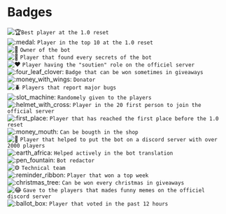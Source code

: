 # Badges

 ![:trophy:](https://canary.discordapp.com/assets/0a00e865c445d42dfb9f64bedfab8cf8.svg)`Best player at the 1.0 reset`   
![:medal:](https://canary.discordapp.com/assets/c9b563417a1ff01700edc358b5fc309f.svg) `Player in the top 10 at the 1.0 reset`   
![:crown:](https://canary.discordapp.com/assets/98fe9cdec2bf8ded782a7bf1e302b664.svg) `Owner of the bot`   
![:egg:](https://canary.discordapp.com/assets/5ca0c0b0ad60ee4b580e7ed918426cdb.svg) `Player that found every secrets of the bot`   
![:heart:](https://canary.discordapp.com/assets/0483f2b648dcc986d01385062052ae1c.svg) `Player having the "soutien" role on the officiel server`   
![:four\_leaf\_clover:](https://canary.discordapp.com/assets/ccb393b137e9218ac3af16b2c4617a2e.svg) `Badge that can be won sometimes in giveaways`   
![:money\_with\_wings:](https://canary.discordapp.com/assets/2e6603cd7e1cb691b1b858e4294640bd.svg) `Donator`   
![:beetle:](https://canary.discordapp.com/assets/d5b1663a1a49a2471ab3bce9f98bfc27.svg) `Players that report major bugs`   
![:slot\_machine:](https://canary.discordapp.com/assets/fd75504bd8a4810f750bdb5a94ade84c.svg) `Randomely given to the players`   
![:helmet\_with\_cross:](https://canary.discordapp.com/assets/782c5bd88fb4750d99cf6655fba03474.svg) `Player in the 20 first person to join the official server`   
![:first\_place:](https://canary.discordapp.com/assets/e2f8f101328a4b4ae7875945716345b3.svg) `Player that has reached the first place before the 1.0 reset`   
![:money\_mouth:](https://canary.discordapp.com/assets/dd35e632b9aac425f17ad59c85ecf9eb.svg) `Can be bougth in the shop`   
![:star2:](https://canary.discordapp.com/assets/030fc6691abd2ab36c1d90407e02505e.svg) `Player that helped to put the bot on a discord server with over 2000 players`   
![:earth\_africa:](https://canary.discordapp.com/assets/6d274903d488a6b57e40a883809fb33c.svg) `Helped actively in the bot translation`   
![:pen\_fountain:](https://canary.discordapp.com/assets/5d831ad22096d754a2d4961374aa9f7a.svg) `Bot redactor`   
![:gear:](https://canary.discordapp.com/assets/a6d05968d7706183143518d96c9f066e.svg) `Technical team`   
![:reminder\_ribbon:](https://canary.discordapp.com/assets/d702f2335a85d421e708bc9466571fa8.svg) `Player that won a top week`   
![:christmas\_tree:](https://canary.discordapp.com/assets/2f5331445a4647af2bb317862b38502a.svg) `Can be won every christmas in giveaways`   
![:joy:](https://canary.discordapp.com/assets/6201503f3aa918470a2190b36d1e196f.svg) `Gave to the players that mades funny memes on the officiel discord server`   
![:ballot\_box:](https://canary.discordapp.com/assets/ff85a1aae50ad48506e3275656768e89.svg) `Player that voted in the past 12 hours`

